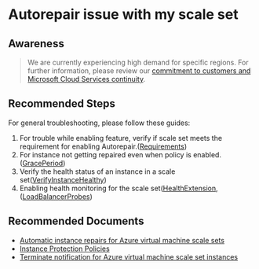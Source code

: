 <properties
	pageTitle="Autorepair issue with my scale set"
	description="Autorepair issue with my scale set"
	service="microsoft.compute"
	resource=""
	authors="babhoo"
	ms.author="babhoo"
	displayOrder=""
	selfHelpType="generic"
	supportTopicIds="32740056"
	resourceTags=""
	productPesIds="16080"
	cloudEnvironments="public"
	articleId="62d327f3-93e5-445d-bdfa-1c0d5b3c3e18"
	ownershipId="Compute_VirtualMachineScaleSets_Content"
/>

# Autorepair issue with my scale set

## **Awareness**

>We are currently experiencing high demand for specific regions. For further information, please review our [commitment to customers and Microsoft Cloud Services continuity](https://azure.microsoft.com/en-us/blog/update-2-on-microsoft-cloud-services-continuity/).<br>

## **Recommended Steps**

For general troubleshooting, please follow these guides:<br>

1. For trouble while enabling feature, verify if scale set meets the requirement for enabling Autorepair.([Requirements](https://docs.microsoft.com/azure/virtual-machine-scale-sets/virtual-machine-scale-sets-automatic-instance-repairs#requirements-for-using-automatic-instance-repairs))<br>
2. For instance not getting repaired even when policy is enabled. ([GracePeriod](https://docs.microsoft.com/azure/virtual-machine-scale-sets/virtual-machine-scale-sets-automatic-instance-repairs#grace-period))<br>
3. Verify the health status of an instance in a scale set([VerifyInstanceHealthy](https://docs.microsoft.com/rest/api/compute/virtualmachinescalesetvms/getinstanceview))<br>
4. Enabling health monitoring for the scale set([HealthExtension](https://docs.microsoft.com/azure/virtual-machine-scale-sets/virtual-machine-scale-sets-health-extension),([LoadBalancerProbes](https://docs.microsoft.com/azure/load-balancer/load-balancer-custom-probe-overview))

## **Recommended Documents**

* [Automatic instance repairs for Azure virtual machine scale sets](https://docs.microsoft.com/azure/virtual-machine-scale-sets/virtual-machine-scale-sets-automatic-instance-repairs#requirements-for-using-automatic-instance-repairs)<br>
* [Instance Protection Policies](https://docs.microsoft.com/azure/virtual-machine-scale-sets/virtual-machine-scale-sets-instance-protection)<br>
* [Terminate notification for Azure virtual machine scale set instances](https://docs.microsoft.com/azure/virtual-machine-scale-sets/virtual-machine-scale-sets-terminate-notification) 


